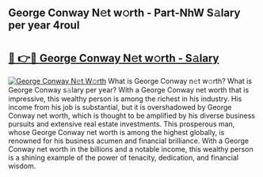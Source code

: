 ## George Conway N𝚎t w𝚘rth - Part-NhW S𝚊lary per year 4roul

# <h2><a href="http://gc0q4k.nevu.top/?p=George+Conway">🔗 👉🔴 George Conway N𝚎t w𝚘rth - S𝚊lary</a></h2>

[![George Conway N𝚎t W𝚘rth](https://i.imgur.com/Oavwk0R.jpeg)](http://gc0q4k.nevu.top/?p=George+Conway)
What is George Conway n𝚎t w𝚘rth? What is George Conway s𝚊lary per year?
With a George Conway net worth that is impressive, this wealthy person is among the richest in his industry. His income from his job is substantial, but it is overshadowed by George Conway net worth, which is thought to be amplified by his diverse business pursuits and extensive real estate investments. This prosperous man, whose George Conway net worth is among the highest globally, is renowned for his business acumen and financial brilliance. With a George Conway net worth in the billions and a notable income, this wealthy person is a shining example of the power of tenacity, dedication, and financial wisdom.
